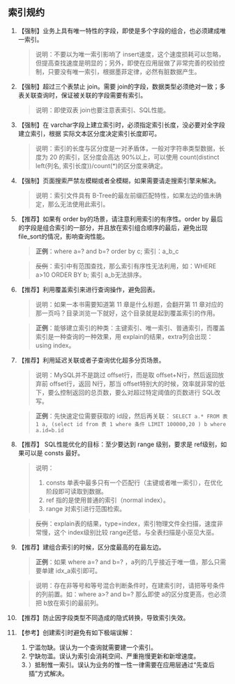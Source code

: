 ## 索引规约

1. 【强制】业务上具有唯一特性的字段，即使是多个字段的组合，也必须建成唯一索引。
    > 说明：不要以为唯一索引影响了 insert速度，这个速度损耗可以忽略，但提高查找速度是明显的；另外，即使在应用层做了非常完善的校验控制，只要没有唯一索引，根据墨菲定律，必然有脏数据产生。

2. 【强制】超过三个表禁止 join。需要 join的字段，数据类型必须绝对一致；多表关联查询时，保证被关联的字段需要有索引。
    > 说明：即使双表 join也要注意表索引、SQL性能。

3. 【强制】在 varchar字段上建立索引时，必须指定索引长度，没必要对全字段建立索引，根据 实际文本区分度决定索引长度即可。
    > 说明：索引的长度与区分度是一对矛盾体，一般对字符串类型数据，长度为 20 的索引，区分度会高达 90%以上，可以使用 count(distinct left(列名, 索引长度))/count(*)的区分度来确定。

4. 【强制】页面搜索严禁左模糊或者全模糊，如果需要请走搜索引擎来解决。
    > 说明：索引文件具有 B-Tree的最左前缀匹配特性，如果左边的值未确定，那么无法使用此索引。

5. 【推荐】如果有 order by的场景，请注意利用索引的有序性。order by 最后的字段是组合索引的一部分，并且放在索引组合顺序的最后，避免出现 file_sort的情况，影响查询性能。
    > **正例**：where a=? and b=? order by c; 索引：a_b_c

    > ~~反例~~：索引中有范围查找，那么索引有序性无法利用，如：WHERE a>10 ORDER BY b; 索引 a_b无法排序。

6. 【推荐】利用覆盖索引来进行查询操作，避免回表。
    > 说明：如果一本书需要知道第 11 章是什么标题，会翻开第 11 章对应的那一页吗？目录浏览一下就好，这个目录就是起到覆盖索引的作用。

    > **正例**：能够建立索引的种类：主键索引、唯一索引、普通索引，而覆盖索引是一种查询的一种效果，用 explain的结果，extra列会出现：using index。

7. 【推荐】利用延迟关联或者子查询优化超多分页场景。
    > 说明：MySQL并不是跳过 offset行，而是取 offset+N行，然后返回放弃前 offset行，返回 N行，那当 offset特别大的时候，效率就非常的低下，要么控制返回的总页数，要么对超过特定阈值的页数进行 SQL改写。

    > **正例**：先快速定位需要获取的 id段，然后再关联： `SELECT a.* FROM 表1 a, (select id from 表 1 where 条件 LIMIT 100000,20 ) b where a.id=b.id`

8. 【推荐】 SQL性能优化的目标：至少要达到 range 级别，要求是 ref级别，如果可以是 consts 最好。
    > 说明：
    > 1. consts 单表中最多只有一个匹配行（主键或者唯一索引），在优化阶段即可读取到数据。
    > 2. ref 指的是使用普通的索引（normal index）。
    > 3. range 对索引进行范围检索。

    > ~~反例~~：explain表的结果，type=index，索引物理文件全扫描，速度非常慢，这个 index级别比较 range还低，与全表扫描是小巫见大巫。

9. 【推荐】建组合索引的时候，区分度最高的在最左边。
    > **正例**：如果 where a=? and b=? ，a列的几乎接近于唯一值，那么只需要单建 idx_a索引即可。

    > 说明：存在非等号和等号混合判断条件时，在建索引时，请把等号条件的列前置。如：where a>? and b=? 那么即使 a的区分度更高，也必须把 b放在索引的最前列。

10. 【推荐】防止因字段类型不同造成的隐式转换，导致索引失效。

11. 【参考】创建索引时避免有如下极端误解：
    1. 宁滥勿缺。误认为一个查询就需要建一个索引。
    2. 宁缺勿滥。误认为索引会消耗空间、严重拖慢更新和新增速度。
    3. ）抵制惟一索引。误认为业务的惟一性一律需要在应用层通过“先查后插”方式解决。